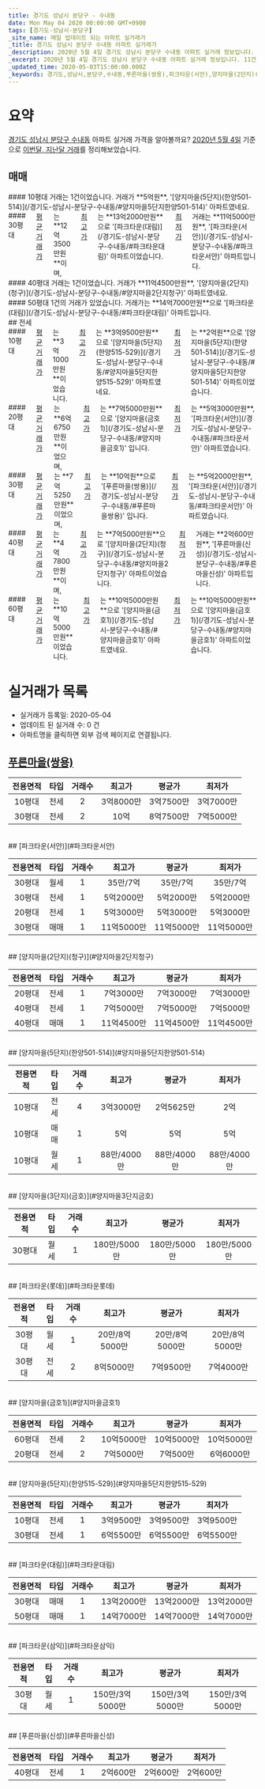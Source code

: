 ```yaml
---
title: 경기도 성남시 분당구 - 수내동
date: Mon May 04 2020 00:00:00 GMT+0900
tags: [경기도-성남시-분당구]
_site_name: 매일 업데이트 되는 아파트 실거래가
_title: 경기도 성남시 분당구 수내동 아파트 실거래가
_description: 2020년 5월 4일 경기도 성남시 분당구 수내동 아파트 실거래 정보입니다. 11건 아파트 정보가 있습니다.
_excerpt: 2020년 5월 4일 경기도 성남시 분당구 수내동 아파트 실거래 정보입니다. 11건 아파트 정보가 있습니다.
_updated_time: 2020-05-03T15:00:00.000Z
_keywords: 경기도,성남시,분당구,수내동,푸른마을(쌍용),파크타운(서안),양지마을(2단지)(청구),양지마을(5단지)(한양501-514),양지마을(3단지)(금호),파크타운(롯데),양지마을(금호1),양지마을(5단지)(한양515-529),파크타운(대림),파크타운(삼익),푸른마을(신성)
---
```





# 요약
<ins>경기도 성남시 분당구 수내동</ins> 아파트 실거래 가격을 알아볼까요? <ins>2020년 5월 4일</ins> 기준으로 <ins>이번달, 지난달 거래</ins>를 정리해보았습니다.

## 매매
<div class="container">
<div class="six columns" markdown="1">
#### 10평대
거래는 1건이었습니다. 거래가 **5억원**, '[양지마을(5단지)(한양501-514)](/경기도-성남시-분당구-수내동/#양지마을5단지한양501-514)' 아파트였네요.
</div>
<div class="six columns" markdown="1">
#### 30평대
<ins>평균 거래가</ins>는 **12억3500만원**이며, <ins>최고가</ins>는 **13억2000만원**으로 '[파크타운(대림)](/경기도-성남시-분당구-수내동/#파크타운대림)' 아파트이었습니다. <ins>최저가</ins> 거래는 **11억5000만원**, '[파크타운(서안)](/경기도-성남시-분당구-수내동/#파크타운서안)' 아파트입니다.
</div>
</div>
<div class="container">
<div class="six columns" markdown="1">
#### 40평대
거래는 1건이었습니다. 거래가 **11억4500만원**, '[양지마을(2단지)(청구)](/경기도-성남시-분당구-수내동/#양지마을2단지청구)' 아파트였네요.
</div>
<div class="six columns" markdown="1">
#### 50평대
1건의 거래가 있었습니다. 거래가는 **14억7000만원**으로 '[파크타운(대림)](/경기도-성남시-분당구-수내동/#파크타운대림)' 아파트입니다.
</div>
</div>
## 전세
<div class="container">
<div class="six columns" markdown="1">
#### 10평대
<ins>평균 거래가</ins>는 **3억1000만원**이었습니다. <ins>최고가</ins>는 **3억9500만원**으로 '[양지마을(5단지)(한양515-529)](/경기도-성남시-분당구-수내동/#양지마을5단지한양515-529)' 아파트였네요. <ins>최저가</ins>는 **2억원**으로 '[양지마을(5단지)(한양501-514)](/경기도-성남시-분당구-수내동/#양지마을5단지한양501-514)' 아파트이었습니다.
</div>
<div class="six columns" markdown="1">
#### 20평대
<ins>평균 거래가</ins>는 **6억6750만원**이었으며, <ins>최고가</ins>는 **7억5000만원**으로 '[양지마을(금호1)](/경기도-성남시-분당구-수내동/#양지마을금호1)' 입니다. <ins>최저가</ins>는 **5억3000만원**, '[파크타운(서안)](/경기도-성남시-분당구-수내동/#파크타운서안)' 아파트였습니다.
</div>
</div>
<div class="container">
<div class="six columns" markdown="1">
#### 30평대
<ins>평균 거래가</ins>는 **7억5250만원**이었으며, <ins>최고가</ins>는 **10억원**으로 '[푸른마을(쌍용)](/경기도-성남시-분당구-수내동/#푸른마을쌍용)' 입니다. <ins>최저가</ins>는 **5억2000만원**, '[파크타운(서안)](/경기도-성남시-분당구-수내동/#파크타운서안)' 아파트였습니다.
</div>
<div class="six columns" markdown="1">
#### 40평대
<ins>평균 거래가</ins>는 **4억7800만원**이며, <ins>최고가</ins>는 **7억5000만원**으로 '[양지마을(2단지)(청구)](/경기도-성남시-분당구-수내동/#양지마을2단지청구)' 아파트이었습니다. <ins>최저가</ins> 거래는 **2억600만원**, '[푸른마을(신성)](/경기도-성남시-분당구-수내동/#푸른마을신성)' 아파트입니다.
</div>
</div>
<div class="container">
<div class="twelve columns" markdown="1">
#### 60평대
<ins>평균 거래가</ins>는 **10억5000만원**이었습니다. <ins>최고가</ins>는 **10억5000만원**으로 '[양지마을(금호1)](/경기도-성남시-분당구-수내동/#양지마을금호1)' 아파트였네요. <ins>최저가</ins>는 **10억5000만원**으로 '[양지마을(금호1)](/경기도-성남시-분당구-수내동/#양지마을금호1)' 아파트이었습니다.
</div>
</div>



# 실거래가 목록
- 실거래가 등록일: 2020-05-04
- 업데이트 된 실거래 수: 0 건
- 아파트명을 클릭하면 외부 검색 페이지로 연결됩니다.

## [푸른마을(쌍용)](#푸른마을쌍용)

|전용면적|타입|거래수|최고가|평균가|최저가|
|:---:|:---:|:---:|:---:|:---:|:---:|
|10평대|<span class="deal-type-2">전세</span>|2|3억8000만|3억7500만|3억7000만|
|30평대|<span class="deal-type-2">전세</span>|2|10억|8억7500만|7억5000만|

<br/>
## [파크타운(서안)](#파크타운서안)

|전용면적|타입|거래수|최고가|평균가|최저가|
|:---:|:---:|:---:|:---:|:---:|:---:|
|30평대|<span class="deal-type-3">월세</span>|1|35만/7억|35만/7억|35만/7억|
|30평대|<span class="deal-type-2">전세</span>|1|5억2000만|5억2000만|5억2000만|
|20평대|<span class="deal-type-2">전세</span>|1|5억3000만|5억3000만|5억3000만|
|30평대|<span class="deal-type-1">매매</span>|1|11억5000만|11억5000만|11억5000만|

<br/>
## [양지마을(2단지)(청구)](#양지마을2단지청구)

|전용면적|타입|거래수|최고가|평균가|최저가|
|:---:|:---:|:---:|:---:|:---:|:---:|
|20평대|<span class="deal-type-2">전세</span>|1|7억3000만|7억3000만|7억3000만|
|40평대|<span class="deal-type-2">전세</span>|1|7억5000만|7억5000만|7억5000만|
|40평대|<span class="deal-type-1">매매</span>|1|11억4500만|11억4500만|11억4500만|

<br/>
## [양지마을(5단지)(한양501-514)](#양지마을5단지한양501-514)

|전용면적|타입|거래수|최고가|평균가|최저가|
|:---:|:---:|:---:|:---:|:---:|:---:|
|10평대|<span class="deal-type-2">전세</span>|4|3억3000만|2억5625만|2억|
|10평대|<span class="deal-type-1">매매</span>|1|5억|5억|5억|
|10평대|<span class="deal-type-3">월세</span>|1|88만/4000만|88만/4000만|88만/4000만|

<br/>
## [양지마을(3단지)(금호)](#양지마을3단지금호)

|전용면적|타입|거래수|최고가|평균가|최저가|
|:---:|:---:|:---:|:---:|:---:|:---:|
|30평대|<span class="deal-type-3">월세</span>|1|180만/5000만|180만/5000만|180만/5000만|

<br/>
## [파크타운(롯데)](#파크타운롯데)

|전용면적|타입|거래수|최고가|평균가|최저가|
|:---:|:---:|:---:|:---:|:---:|:---:|
|30평대|<span class="deal-type-3">월세</span>|1|20만/8억5000만|20만/8억5000만|20만/8억5000만|
|30평대|<span class="deal-type-2">전세</span>|2|8억5000만|7억9500만|7억4000만|

<br/>
## [양지마을(금호1)](#양지마을금호1)

|전용면적|타입|거래수|최고가|평균가|최저가|
|:---:|:---:|:---:|:---:|:---:|:---:|
|60평대|<span class="deal-type-2">전세</span>|2|10억5000만|10억5000만|10억5000만|
|20평대|<span class="deal-type-2">전세</span>|2|7억5000만|7억500만|6억6000만|

<br/>
## [양지마을(5단지)(한양515-529)](#양지마을5단지한양515-529)

|전용면적|타입|거래수|최고가|평균가|최저가|
|:---:|:---:|:---:|:---:|:---:|:---:|
|10평대|<span class="deal-type-2">전세</span>|1|3억9500만|3억9500만|3억9500만|
|30평대|<span class="deal-type-2">전세</span>|1|6억5500만|6억5500만|6억5500만|

<br/>
## [파크타운(대림)](#파크타운대림)

|전용면적|타입|거래수|최고가|평균가|최저가|
|:---:|:---:|:---:|:---:|:---:|:---:|
|30평대|<span class="deal-type-1">매매</span>|1|13억2000만|13억2000만|13억2000만|
|50평대|<span class="deal-type-1">매매</span>|1|14억7000만|14억7000만|14억7000만|

<br/>
## [파크타운(삼익)](#파크타운삼익)

|전용면적|타입|거래수|최고가|평균가|최저가|
|:---:|:---:|:---:|:---:|:---:|:---:|
|30평대|<span class="deal-type-3">월세</span>|1|150만/3억5000만|150만/3억5000만|150만/3억5000만|

<br/>
## [푸른마을(신성)](#푸른마을신성)

|전용면적|타입|거래수|최고가|평균가|최저가|
|:---:|:---:|:---:|:---:|:---:|:---:|
|40평대|<span class="deal-type-2">전세</span>|1|2억600만|2억600만|2억600만|

<br/>



